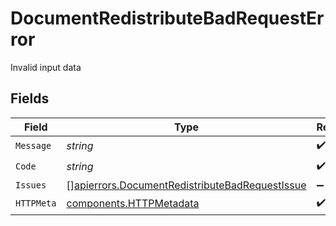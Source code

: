 # DocumentRedistributeBadRequestError

Invalid input data


## Fields

| Field                                                                                                            | Type                                                                                                             | Required                                                                                                         | Description                                                                                                      |
| ---------------------------------------------------------------------------------------------------------------- | ---------------------------------------------------------------------------------------------------------------- | ---------------------------------------------------------------------------------------------------------------- | ---------------------------------------------------------------------------------------------------------------- |
| `Message`                                                                                                        | *string*                                                                                                         | :heavy_check_mark:                                                                                               | N/A                                                                                                              |
| `Code`                                                                                                           | *string*                                                                                                         | :heavy_check_mark:                                                                                               | N/A                                                                                                              |
| `Issues`                                                                                                         | [][apierrors.DocumentRedistributeBadRequestIssue](../../models/apierrors/documentredistributebadrequestissue.md) | :heavy_minus_sign:                                                                                               | N/A                                                                                                              |
| `HTTPMeta`                                                                                                       | [components.HTTPMetadata](../../models/components/httpmetadata.md)                                               | :heavy_check_mark:                                                                                               | N/A                                                                                                              |